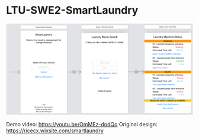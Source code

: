 # LTU-SWE2-SmartLaundry

![Screenshot](iOS_Design.png)

Demo video: https://youtu.be/OmMEz-dpdQo
Original design: https://ricecx.wixsite.com/smartlaundry
